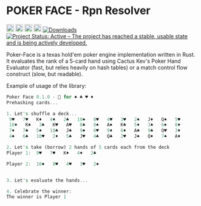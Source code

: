 POKER FACE - Rpn Resolver
===========================

[<img alt="github" src="https://img.shields.io/badge/github-davassi/davassi?style=for-the-badge&labelColor=555555&logo=github" height="20">](https://github.com/poker-face/yarer)
[<img alt="build status" src="https://github.com/davassi/yarer/actions/workflows/rust.yml/badge.svg" height="20">](https://github.com/davassi/poker-face/actions?query=branch%3Amaster)
[<img alt="crates.io" src="https://img.shields.io/crates/v/yarer.svg?style=for-the-badge&color=fc8d62&logo=rust" height="20">](https://crates.io/crates/poker-face)
[<img alt="docs.rs" src="https://img.shields.io/docsrs/yarer?style=for-the-badge&labelColor=555555&logo=docs.rs" height="20">](https://docs.rs/poker-face)
[![Downloads](https://img.shields.io/crates/d/poker-face.svg)](https://crates.io/crates/poker-face)
[![Project Status: Active – The project has reached a stable, usable state and is being actively developed.](https://www.repostatus.org/badges/latest/active.svg)](https://www.repostatus.org/#active)

Poker-Face is a texas hold'em poker engine implementation written in Rust. It evaluates the rank of a 5-card hand using Cactus Kev's Poker Hand Evaluator (fast, but relies heavily on hash tables) or a match control flow construct (slow, but readable).

Example of usage of the library:

```rust
Poker Face 0.1.0 - 🦀 for ♠️ ♣️ ♥️ ♦️
Prehashing cards...

1. Let's shuffle a deck...
 9♥️   7♥️   K♦️   4♦️   2♣️   10♠️   8♥️   4♥️   3♥️   2♠️   J♦️   Q♠️   5♥️  
 10♦️   K♠️   3♣️   K♥️   A♥️   8♣️   8♠️   A♠️   K♣️   5♦️   3♠️   6♠️   8♦️  
 7♦️   7♣️   5♠️   10♣️   J♣️   9♠️   6♥️   9♦️   6♦️   A♣️   9♣️   Q♥️   3♦️  
 4♠️   6♣️   10♥️   2♦️   5♣️   J♥️   4♣️   Q♣️   2♥️   J♠️   Q♦️   7♠️   A♦️  

2. Let's take (borrow) 2 hands of 5 cards each from the deck
Player 1:  9♥️   7♥️   K♦️   4♦️   2♣️  

Player 2:  10♠️   8♥️   4♥️   3♥️   2♠️  


3. Let's evaluate the hands...

4. Celebrate the winner:
The winner is Player 1

```
